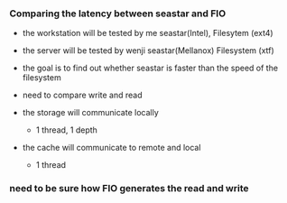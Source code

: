 ### Comparing the latency between seastar and FIO
- the workstation will be tested by me seastar(Intel), Filesytem (ext4)
- the server will be tested by wenji seastar(Mellanox) Filesystem (xtf)
- the goal is to find out whether seastar is faster than the speed of the filesystem
- need to compare write and read

- the storage will communicate locally
  - 1 thread, 1 depth
- the cache will communicate to remote and local
  - 1 thread

### need to be sure how FIO generates the read and write
